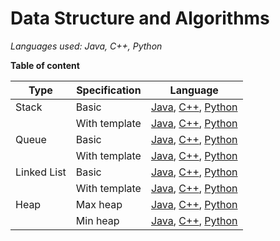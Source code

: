 # Data Structure and Algorithms

*Languages used: Java, C++, Python*

**Table of content**

| Type | Specification | Language |
|------|----------|---|
| Stack | Basic         | [Java](/Stack/Basic/Java), [C++](/Stack/Basic/C++), [Python](/Stack/Basic/Python)   |
|       | With template | [Java](/Stack/With%20template/Java), [C++](/Stack/With%20template/C++), [Python](/Stack/With%20template/Python) |
| Queue | Basic         | [Java](/Queue/Basic/Java), [C++](/Queue/Basic/C++), [Python](/Queue/Basic/Python)  |
|       | With template | [Java](/Queue/With%20template/Java), [C++](/Queue/With%20template/C++), [Python](/Queue/With%20template/Python) |
| Linked List | Basic   | [Java](/Linked%20List/Basic/Java), [C++](/Linked%20List/Basic/C++), [Python](/Linked%20List/Basic/Python)  |
|       | With template | [Java](/Linked%20List/With%20template/Java), [C++](/Linked%20List/With%20template/C++), [Python](/Linked%20List/With%20template/Python) |
| Heap	| Max heap	| [Java](/Heap/Max%20heap/Java), [C++](/Heap/Max%20heap/C++), [Python](/Heap/Max%20heap/Python)	|
|	| Min heap	| [Java](/Heap/Min%20heap/Java), [C++](/Heap/Min%20heap/C++), [Python](/Heap/Min%20heap/Python)	|

